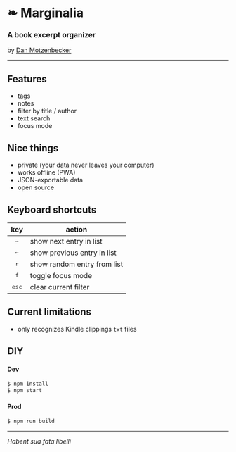 # ❧ Marginalia

### A book excerpt organizer

by [Dan Motzenbecker](https://oxism.com)

---

## Features

- tags
- notes
- filter by title / author
- text search
- focus mode

## Nice things

- private (your data never leaves your computer)
- works offline (PWA)
- JSON-exportable data
- open source

## Keyboard shortcuts

|      key       | action                      |
| :------------: | --------------------------- |
|  <kbd>→</kbd>  | show next entry in list     |
|  <kbd>←</kbd>  | show previous entry in list |
|  <kbd>r</kbd>  | show random entry from list |
|  <kbd>f</kbd>  | toggle focus mode           |
| <kbd>esc</kbd> | clear current filter        |

## Current limitations

- only recognizes Kindle clippings `txt` files

## DIY

#### Dev

```sh
$ npm install
$ npm start
```

#### Prod

```sh
$ npm run build
```

---

_Habent sua fata libelli_
